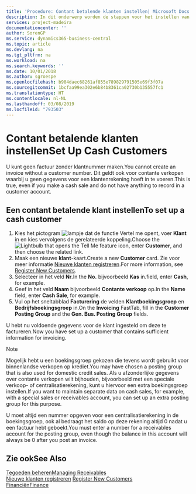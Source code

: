 ```yaml
---
title: 'Procedure: Contant betalende klanten instellen| Microsoft Docs'
description: In dit onderwerp worden de stappen voor het instellen van klanten die contant betalen beschreven.
services: project-madeira
documentationcenter: ''
author: SorenGP
ms.service: dynamics365-business-central
ms.topic: article
ms.devlang: na
ms.tgt_pltfrm: na
ms.workload: na
ms.search.keywords: ''
ms.date: 10/01/2018
ms.author: sgroespe
ms.openlocfilehash: b904daec68261af855e789829791505e69f3f07a
ms.sourcegitcommit: 1bcfaa99ea302e6b84b8361ca02730b135557fc1
ms.translationtype: HT
ms.contentlocale: nl-NL
ms.lasthandoff: 03/08/2019
ms.locfileid: "793503"
---
```

# <a name="set-up-cash-customers"></a><span data-ttu-id="216b3-103">Contant betalende klanten instellen</span><span class="sxs-lookup"><span data-stu-id="216b3-103">Set Up Cash Customers</span></span>
<span data-ttu-id="216b3-104">U kunt geen factuur zonder klantnummer maken.</span><span class="sxs-lookup"><span data-stu-id="216b3-104">You cannot create an invoice without a customer number.</span></span> <span data-ttu-id="216b3-105">Dit geldt ook voor contante verkopen waarbij u geen gegevens voor een klantenrekening hoeft in te voeren.</span><span class="sxs-lookup"><span data-stu-id="216b3-105">This is true, even if you make a cash sale and do not have anything to record in a customer account.</span></span>  

## <a name="to-set-up-a-cash-customer"></a><span data-ttu-id="216b3-106">Een contant betalende klant instellen</span><span class="sxs-lookup"><span data-stu-id="216b3-106">To set up a cash customer</span></span>  
1.  <span data-ttu-id="216b3-107">Kies het pictogram ![lampje dat de functie Vertel me opent](media/ui-search/search_small.png "Vertel me wat u wilt doen"), voer **Klant** in en kies vervolgens de gerelateerde koppeling.</span><span class="sxs-lookup"><span data-stu-id="216b3-107">Choose the ![Lightbulb that opens the Tell Me feature](media/ui-search/search_small.png "Tell me what you want to do") icon, enter **Customer**, and then choose the related link.</span></span>  
2.  <span data-ttu-id="216b3-108">Maak een nieuwe **klant**-kaart.</span><span class="sxs-lookup"><span data-stu-id="216b3-108">Create a new **Customer** card.</span></span> <span data-ttu-id="216b3-109">Zie voor meer informatie [Nieuwe klanten registreren](sales-how-register-new-customers.md).</span><span class="sxs-lookup"><span data-stu-id="216b3-109">For more information, see [Register New Customers](sales-how-register-new-customers.md).</span></span>
3.  <span data-ttu-id="216b3-110">Selecteer in het veld **Nr.**</span><span class="sxs-lookup"><span data-stu-id="216b3-110">In the **No.**</span></span> <span data-ttu-id="216b3-111">bijvoorbeeld **Kas** in.</span><span class="sxs-lookup"><span data-stu-id="216b3-111">field, enter **Cash**, for example.</span></span>  
4.  <span data-ttu-id="216b3-112">Geef in het veld **Naam** bijvoorbeeld **Contante verkoop** op.</span><span class="sxs-lookup"><span data-stu-id="216b3-112">In the **Name** field, enter **Cash Sale**, for example.</span></span>  
5.  <span data-ttu-id="216b3-113">Vul op het sneltabblad **Facturering** de velden **Klantboekingsgroep** en **Bedrijfsboekingsgroep** in.</span><span class="sxs-lookup"><span data-stu-id="216b3-113">On the **Invoicing** FastTab, fill in the **Customer Posting Group** and the **Gen. Bus. Posting Group** fields.</span></span>  

 <span data-ttu-id="216b3-114">U hebt nu voldoende gegevens voor de klant ingesteld om deze te factureren.</span><span class="sxs-lookup"><span data-stu-id="216b3-114">Now you have set up a customer that contains sufficient information for invoicing.</span></span>  

> [!NOTE]  
>  <span data-ttu-id="216b3-115">Mogelijk hebt u een boekingsgroep gekozen die tevens wordt gebruikt voor binnenlandse verkopen op krediet.</span><span class="sxs-lookup"><span data-stu-id="216b3-115">You may have chosen a posting group that is also used for domestic credit sales.</span></span> <span data-ttu-id="216b3-116">Als u afzonderlijke gegevens over contante verkopen wilt bijhouden, bijvoorbeeld met een speciale verkoop- of centralisatierekening, kunt u hiervoor een extra boekingsgroep instellen.</span><span class="sxs-lookup"><span data-stu-id="216b3-116">If you want to maintain separate data on cash sales, for example, with a special sales or receivables account, you can set up an extra posting group for this purpose.</span></span>  
>   
>  <span data-ttu-id="216b3-117">U moet altijd een nummer opgeven voor een centralisatierekening in de boekingsgroep, ook al bedraagt het saldo op deze rekening altijd 0 nadat u een factuur hebt geboekt.</span><span class="sxs-lookup"><span data-stu-id="216b3-117">You must enter a number for a receivables account for the posting group, even though the balance in this account will always be 0 after you post an invoice.</span></span>  

## <a name="see-also"></a><span data-ttu-id="216b3-118">Zie ook</span><span class="sxs-lookup"><span data-stu-id="216b3-118">See Also</span></span>
[<span data-ttu-id="216b3-119">Tegoeden beheren</span><span class="sxs-lookup"><span data-stu-id="216b3-119">Managing Receivables</span></span>](receivables-manage-receivables.md)  
<span data-ttu-id="216b3-120">[Nieuwe klanten registreren](sales-how-register-new-customers.md)  </span><span class="sxs-lookup"><span data-stu-id="216b3-120">[Register New Customers](sales-how-register-new-customers.md)  </span></span>  
[<span data-ttu-id="216b3-121">Financiën</span><span class="sxs-lookup"><span data-stu-id="216b3-121">Finance</span></span>](finance.md)  

